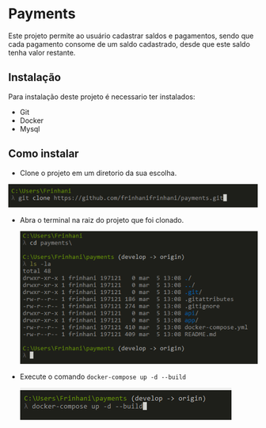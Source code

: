 # Payments

Este projeto permite ao usuário cadastrar saldos e pagamentos, sendo que cada pagamento consome de um saldo cadastrado, desde que este saldo tenha valor restante.

## Instalação

Para instalação deste projeto é necessario ter instalados:
- Git
- Docker
- Mysql

## Como instalar

- Clone o projeto em um diretorio da sua escolha.

![Git clone](https://github.com/frinhanifrinhani/image-repo/blob/main/payments/git_clone.png)
  
- Abra o terminal na raiz do projeto que foi clonado.

  ![Projeto clonado](https://github.com/frinhanifrinhani/image-repo/blob/main/payments/cd_lsla.png)

- Execute o comando `docker-compose up -d --build`

  ![Comando docker-compose](https://github.com/frinhanifrinhani/image-repo/blob/main/payments/docker-compose.png)
  

  
